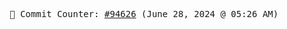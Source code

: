 <p align="center">
    <samp>
        📮 Commit Counter: <a href="https://github.com/Javascript-void0/Javascript-void0/commits/main">#94626</a> (June 28, 2024 @ 05:26 AM)
    </samp>
</p>